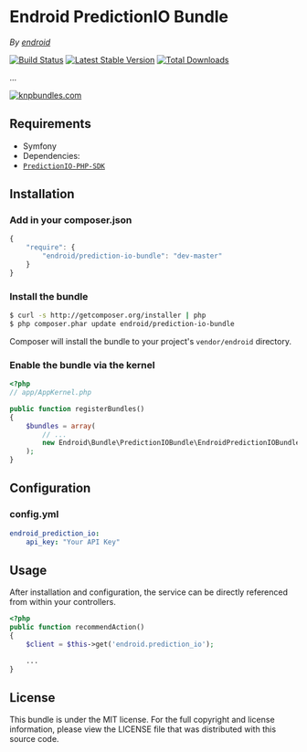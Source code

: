 Endroid PredictionIO Bundle
===========================

*By [endroid](http://endroid.nl/)*

[![Build Status](https://secure.travis-ci.org/endroid/EndroidPredictionIOBundle.png)](http://travis-ci.org/endroid/EndroidPredictionIOBundle)
[![Latest Stable Version](https://poser.pugx.org/endroid/prediction-io-bundle/v/stable.png)](https://packagist.org/packages/endroid/prediction-io-bundle)
[![Total Downloads](https://poser.pugx.org/endroid/prediction-io-bundle/downloads.png)](https://packagist.org/packages/endroid/prediction-io-bundle)

...

[![knpbundles.com](http://knpbundles.com/endroid/EndroidPredictionIOBundle/badge-short)](http://knpbundles.com/endroid/EndroidPredictionIOBundle)

## Requirements

* Symfony
* Dependencies:
 * [`PredictionIO-PHP-SDK`](https://github.com/PredictionIO/PredictionIO-PHP-SDK)

## Installation

### Add in your composer.json

```js
{
    "require": {
        "endroid/prediction-io-bundle": "dev-master"
    }
}
```

### Install the bundle

``` bash
$ curl -s http://getcomposer.org/installer | php
$ php composer.phar update endroid/prediction-io-bundle
```

Composer will install the bundle to your project's `vendor/endroid` directory.

### Enable the bundle via the kernel

``` php
<?php
// app/AppKernel.php

public function registerBundles()
{
    $bundles = array(
        // ...
        new Endroid\Bundle\PredictionIOBundle\EndroidPredictionIOBundle(),
    );
}
```

## Configuration

### config.yml

```yaml
endroid_prediction_io:
    api_key: "Your API Key"
```

## Usage

After installation and configuration, the service can be directly referenced from within your controllers.

```php
<?php
public function recommendAction()
{
    $client = $this->get('endroid.prediction_io');

    ...
}
```

## License

This bundle is under the MIT license. For the full copyright and license information, please view the LICENSE file that
was distributed with this source code.
